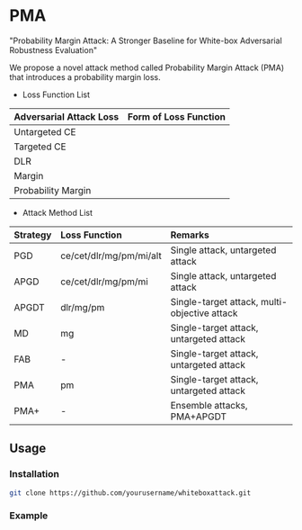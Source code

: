 # PMA
"Probability Margin Attack: A Stronger Baseline for White-box Adversarial Robustness Evaluation"

We propose a novel attack method called Probability Margin Attack (PMA) that introduces a probability margin loss.


- Loss Function List


| Adversarial Attack Loss | Form of Loss Function |
|:-----------------------|:---------------------|
| Untargeted CE | |
| Targeted CE | |
| DLR | |
| Margin | |
| Probability Margin | |

- Attack Method List
  
| Strategy | Loss Function | Remarks |
|:--------|:-------------|:-------|
| PGD | ce/cet/dlr/mg/pm/mi/alt | Single attack, untargeted attack |
| APGD | ce/cet/dlr/mg/pm/mi | Single attack, untargeted attack |
| APGDT | dlr/mg/pm | Single-target attack, multi-objective attack |
| MD | mg | Single-target attack, untargeted attack |
| FAB | - | Single-target attack, untargeted attack |
| PMA | pm | Single-target attack, untargeted attack |
| PMA+ | - | Ensemble attacks, PMA+APGDT |

## Usage

### Installation
```bash
git clone https://github.com/yourusername/whiteboxattack.git
```

### Example



